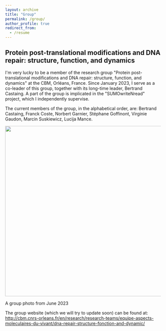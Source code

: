 ```yaml
---
layout: archive
title: "Group"
permalink: /group/
author_profile: true
redirect_from:
  - /resume
---
```


Protein post-translational modifications and DNA repair: structure, function, and dynamics
------
I'm very lucky to be a member of the research group "Protein post-translational modifications and DNA repair: structure, function, and dynamics" at the CBM, Orléans, France. Since January 2023, I serve as a co-leader of this group, together with its long-time leader, Bertrand Castaing. A part of the group is implicated in the "SUMOwriteNread" project, which I independently supervise.

The current members of the group, in the alphabetical order, are: Bertrand Castaing, Franck Coste, Norbert Garnier, Stéphane Goffinont, Virginie Gaudon, Marcin Suskiewicz, Lucija Mance.

<img src="https://msuskiewicz.github.io/images/F0k-gfYWAAAE4hH.jpg" width='550' />

A group photo from June 2023

The group website (which we will try to update soon) can be found at: http://cbm.cnrs-orleans.fr/en/research/research-teams/equipe-aspects-moleculaires-du-vivant/dna-repair-structure-fonction-and-dynamic/
